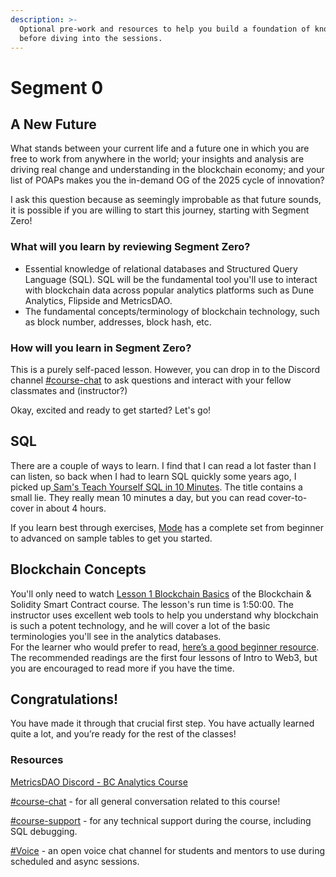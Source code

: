 ```yaml
---
description: >-
  Optional pre-work and resources to help you build a foundation of knowledge
  before diving into the sessions.
---
```


# Segment 0

## A New Future

What stands between your current life and a future one in which you are free to work from anywhere in the world; your insights and analysis are driving real change and understanding in the blockchain economy; and your list of POAPs makes you the in-demand OG of the 2025 cycle of innovation?

I ask this question because as seemingly improbable as that future sounds, it is possible if you are willing to start this journey, starting with Segment Zero!

### What will you learn by reviewing Segment Zero? <a href="#docs-internal-guid-02d14b97-7fff-7546-0abc-3b8bee113ae3" id="docs-internal-guid-02d14b97-7fff-7546-0abc-3b8bee113ae3"></a>

* Essential knowledge of relational databases and Structured Query Language (SQL). SQL will be the fundamental tool you'll use to interact with blockchain data across popular analytics platforms such as Dune Analytics, Flipside and MetricsDAO.&#x20;
* The fundamental concepts/terminology of blockchain technology, such as block number, addresses, block hash, etc.&#x20;

### How will you learn in Segment Zero?

This is a purely self-paced lesson. However, you can drop in to the Discord channel [#course-chat](https://discord.com/channels/902943676685230100/992490932412883064) to ask questions and interact with your fellow classmates and (instructor?)

Okay, excited and ready to get started? Let's go!

## SQL

There are a couple of ways to learn. I find that I can read a lot faster than I can listen, so back when I had to learn SQL quickly some years ago, I picked up[ Sam's Teach Yourself SQL in 10 Minutes](https://www.amazon.com/SQL-Minutes-Sams-Teach-Yourself-ebook/dp/B07ZKVJPR8/ref=sr\_1\_3?keywords=Teach+Yourself+SQL+in+20+minutes\&qid=1656449023\&sr=8-3). The title contains a small lie. They really mean 10 minutes a day, but you can read cover-to-cover in about 4 hours.

If you learn best through exercises, [Mode](https://mode.com/sql-tutorial/) has a complete set from beginner to advanced on sample tables to get you started.

## Blockchain Concepts

You'll only need to watch [Lesson 1 Blockchain Basics](https://youtu.be/gyMwXuJrbJQ?t=547) of the Blockchain & Solidity Smart Contract course. The lesson's run time is 1:50:00. The instructor uses excellent web tools to help you understand why blockchain is such a potent technology, and he will cover a lot of the basic terminologies you'll see in the analytics databases.\
For the learner who would prefer to read, [here’s a good beginner resource](https://www.odysseydao.com/pathways/intro-to-web3). The recommended readings are the first four lessons of Intro to Web3, but you are encouraged to read more if you have the time.

## Congratulations!

You have made it through that crucial first step. You have actually learned quite a lot, and you’re ready for the rest of the classes!

### Resources

[MetricsDAO Discord - BC Analytics Course](https://discord.gg/yhumK9TaV2)

[#course-chat](https://discord.com/channels/902943676685230100/992490932412883064) - for all general conversation related to this course!

[#course-support](https://discord.com/channels/902943676685230100/992491191578923140) - for any technical support during the course, including SQL debugging.

[#Voice](https://discord.com/channels/902943676685230100/992491297841614979) - an open voice chat channel for students and mentors to use during scheduled and async sessions.
